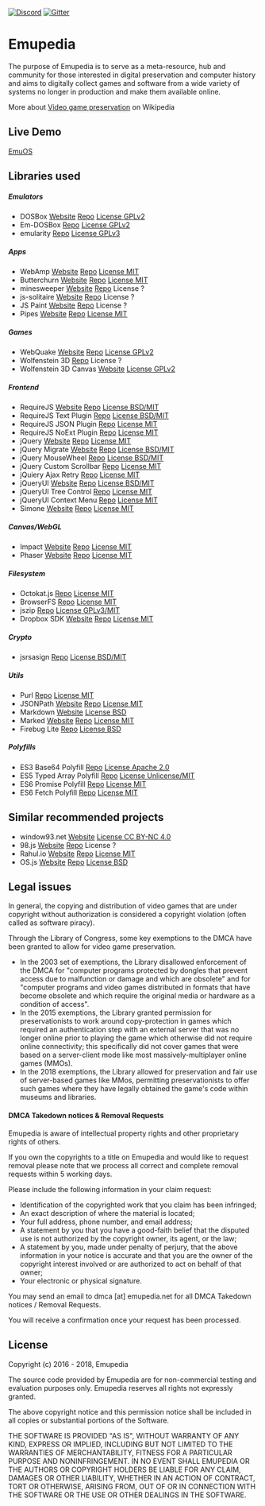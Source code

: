 [![Discord](https://img.shields.io/discord/510149138491506688.svg)](https://discord.gg/nAXSsRJ)
[![Gitter](https://img.shields.io/gitter/room/nwjs/nw.js.svg)](https://gitter.im/Emupedia/Lobby)
# Emupedia

The purpose of Emupedia is to serve as a meta-resource, hub and community for those interested in digital preservation and computer history and aims to digitally collect games and software from a wide variety of systems no longer in production and make them available online.

More about [Video game preservation](https://en.wikipedia.org/wiki/Video_game_preservation) on Wikipedia

## Live Demo

[EmuOS](https://emupedia.net/beta/emuos)

## Libraries used

##### Emulators

* DOSBox [Website](https://www.dosbox.com) [Repo](https://sourceforge.net/projects/dosbox) [License GPLv2](https://sourceforge.net/projects/dosbox)
* Em-DOSBox [Repo](https://github.com/dreamlayers/em-dosbox) [License GPLv2](https://github.com/dreamlayers/em-dosbox/blob/em-dosbox-svn-sdl2/COPYING)
* emularity [Repo](https://github.com/db48x/emularity) [License GPLv3](https://github.com/db48x/emularity/blob/master/LICENSE)

##### Apps

* WebAmp [Website](https://webamp.org) [Repo](https://github.com/captbaritone/webamp) [License MIT](https://github.com/captbaritone/webamp/blob/master/LICENSE.txt)
* Butterchurn [Website](https://butterchurnviz.com) [Repo](https://github.com/jberg/butterchurn) [License MIT](https://github.com/jberg/butterchurn/blob/master/LICENSE)
* minesweeper [Website](http://jonziebell.com/minesweeper) [Repo](https://github.com/ziebelje/minesweeper) License ?
* js-solitaire [Website](http://radovanjanjic.com/js-solitaire) [Repo](https://github.com/uzi88/js-solitaire) License ?
* JS Paint [Website](https://jspaint.app) [Repo](https://github.com/1j01/jspaint) License ?
* Pipes [Website](https://1j01.github.io/pipes) [Repo](https://github.com/1j01/pipes) [License MIT](https://github.com/1j01/pipes/blob/master/LICENSE)

##### Games

* WebQuake [Website](https://webquake.quaddicted.com/Client/index.htm) [Repo](https://github.com/Triang3l/WebQuake) [License GPLv2](https://github.com/Triang3l/WebQuake/blob/master/GNU.md)
* Wolfenstein 3D [Repo](https://github.com/loadx/html5-wolfenstein3D) License ?
* Wolfenstein 3D Canvas [Website](http://users.atw.hu/wolf3d) [License GPLv2](http://users.atw.hu/wolf3d/COPYING.txt)

##### Frontend

* RequireJS [Website](https://requirejs.org) [Repo](https://github.com/requirejs/requirejs) [License BSD/MIT](https://github.com/requirejs/requirejs/blob/master/LICENSE)
* RequireJS Text Plugin [Repo](https://github.com/requirejs/text) [License BSD/MIT](https://github.com/requirejs/text/blob/master/LICENSE)
* RequireJS JSON Plugin [Repo](https://github.com/millermedeiros/requirejs-plugins) [License MIT](https://github.com/millermedeiros/requirejs-plugins/blob/master/LICENSE.txt)
* RequireJS NoExt Plugin [Repo](https://github.com/millermedeiros/requirejs-plugins) [License MIT](https://github.com/millermedeiros/requirejs-plugins/blob/master/LICENSE.txt)
* jQuery [Website](https://jquery.com) [Repo](https://github.com/jquery/jquery) [License MIT](https://github.com/jquery/jquery/blob/master/LICENSE.txt)
* jQuery Migrate [Website](https://jquery.com/upgrade-guide/3.0/#jquery-migrate-plugin) [Repo](https://github.com/jquery/jquery-migrate) [License BSD/MIT](https://github.com/jquery/jquery-migrate/blob/master/LICENSE.txt)
* jQuery MouseWheel [Repo](https://github.com/jquery/jquery-mousewheel) [License BSD/MIT](https://github.com/jquery/jquery-mousewheel/blob/master/LICENSE.txt)
* jQuery Custom Scrollbar [Repo](https://github.com/malihu/malihu-custom-scrollbar-plugin) [License MIT](https://github.com/malihu/malihu-custom-scrollbar-plugin/blob/master/LICENSE.txt)
* jQuiery Ajax Retry [Repo](https://github.com/johnkpaul/jquery-ajax-retry) [License MIT](https://github.com/johnkpaul/jquery-ajax-retry/blob/master/LICENSE-MIT)
* jQueryUI [Website](https://jqueryui.com) [Repo](https://github.com/jquery/jquery-ui) [License BSD/MIT](https://github.com/jquery/jquery-ui/blob/master/LICENSE.txt)
* jQueryUI Tree Control [Repo](https://github.com/tarunbatta/jqueryUiTreeControl) [License MIT](https://github.com/tarunbatta/jqueryUiTreeControl/blob/master/LICENSE.txt)
* jQueryUI Context Menu [Repo](https://github.com/mar10/jquery-ui-contextmenu) [License MIT](https://github.com/mar10/jquery-ui-contextmenu/blob/master/LICENSE.txt)
* Simone [Website](http://cezarykluczynski.github.io/simone/docs) [Repo](https://github.com/cezarykluczynski/simone) [License MIT](https://github.com/cezarykluczynski/simone/blob/master/LICENSE.txt)

##### Canvas/WebGL

* Impact [Website](https://impactjs.com) [Repo](https://github.com/phoboslab/Impact) [License MIT](https://github.com/phoboslab/Impact/blob/master/LICENSE)
* Phaser [Website](https://phaser.io) [Repo](https://github.com/photonstorm/phaser) [License MIT](https://github.com/photonstorm/phaser/blob/master/license.txt)

##### Filesystem

* Octokat.js [Repo](https://github.com/philschatz/octokat.js) [License MIT](https://github.com/philschatz/octokat.js/blob/master/LICENSE.md)
* BrowserFS [Repo](https://github.com/jvilk/BrowserFS) [License MIT](https://github.com/jvilk/BrowserFS/blob/master/LICENSE)
* jszip [Repo](https://github.com/Stuk/jszip) [License GPLv3/MIT](https://github.com/Stuk/jszip/blob/master/LICENSE.markdown)
* Dropbox SDK [Website](https://www.dropbox.com) [Repo](https://github.com/dropbox/dropbox-sdk-js) [License MIT](https://github.com/dropbox/dropbox-sdk-js/blob/master/LICENSE)

##### Crypto

* jsrsasign [Repo](https://github.com/kjur/jsrsasign) [License BSD/MIT](https://github.com/kjur/jsrsasign/blob/master/LICENSE.txt)

##### Utils

* Purl [Repo](https://github.com/allmarkedup/purl) [License MIT](https://github.com/allmarkedup/purl/blob/master/LICENSE)
* JSONPath [Website](https://goessner.net/articles/JsonPath) [Repo](https://code.google.com/archive/p/jsonpath) [License MIT](https://code.google.com/archive/p/jsonpath)
* Markdown [Website](https://daringfireball.net/projects/markdown) [License BSD](https://daringfireball.net/projects/markdown/license)
* Marked [Website](https://marked.js.org) [Repo](https://github.com/markedjs/marked) [License MIT](https://github.com/markedjs/marked/blob/master/LICENSE.md)
* Firebug Lite [Repo](https://github.com/firebug/firebug-lite) [License BSD](https://github.com/firebug/firebug-lite/blob/master/license.txt)

##### Polyfills

* ES3 Base64 Polyfill [Repo](https://github.com/davidchambers/Base64.js) [License Apache 2.0](https://github.com/davidchambers/Base64.js/blob/master/LICENSE)
* ES5 Typed Array Polyfill [Repo](https://github.com/inexorabletash/polyfill) [License Unlicense/MIT](https://github.com/inexorabletash/polyfill/blob/master/LICENSE.md)
* ES6 Promise Polyfill [Repo](https://github.com/stefanpenner/es6-promise) [License MIT](https://github.com/stefanpenner/es6-promise/blob/master/LICENSE)
* ES6 Fetch Polyfill [Repo](https://github.com/github/fetch) [License MIT](https://github.com/github/fetch/blob/master/LICENSE)

## Similar recommended projects

* window93.net [Website](https://windows93.net) [License CC BY-NC 4.0](https://windows93.net/#!/c/TOS.html)
* 98.js [Website](https://98.js.org) [Repo](https://github.com/1j01/98) License ?
* Rahul.io [Website](https://rahul.io) [Repo](https://github.com/lolstring/window98-html-css-js) [License MIT](https://github.com/lolstring/window98-html-css-js/blob/master/LICENSE)
* OS.js [Website](https://www.os-js.org) [Repo](https://github.com/os-js/OS.js) [License BSD](https://github.com/os-js/OS.js/blob/master/LICENSE)

## Legal issues

In general, the copying and distribution of video games that are under copyright without authorization is considered a copyright violation (often called as software piracy).

Through the Library of Congress, some key exemptions to the DMCA have been granted to allow for video game preservation. 

* In the 2003 set of exemptions, the Library disallowed enforcement of the DMCA for "computer programs protected by dongles that prevent access due to malfunction or damage and which are obsolete" and for "computer programs and video games distributed in formats that have become obsolete and which require the original media or hardware as a condition of access".
* In the 2015 exemptions, the Library granted permission for preservationists to work around copy-protection in games which required an authentication step with an external server that was no longer online prior to playing the game which otherwise did not require online connectivity; this specifically did not cover games that were based on a server-client mode like most massively-multiplayer online games (MMOs).
* In the 2018 exemptions, the Library allowed for preservation and fair use of server-based games like MMos, permitting preservationists to offer such games where they have legally obtained the game's code within museums and libraries.

#### DMCA Takedown notices & Removal Requests

Emupedia is aware of intellectual property rights and other proprietary rights of others.

If you own the copyrights to a title on Emupedia and would like to request removal please note that we process all correct and complete removal requests within 5 working days.

Please include the following information in your claim request:

* Identification of the copyrighted work that you claim has been infringed;
* An exact description of where the material is located;
* Your full address, phone number, and email address;
* A statement by you that you have a good-faith belief that the disputed use is not authorized by the copyright owner, its agent, or the law;
* A statement by you, made under penalty of perjury, that the above information in your notice is accurate and that you are the owner of the copyright interest involved or are authorized to act on behalf of that owner;
* Your electronic or physical signature.

You may send an email to dmca [at] emupedia.net for all DMCA Takedown notices / Removal Requests.

You will receive a confirmation once your request has been processed.

## License

Copyright (c) 2016 - 2018, Emupedia

The source code provided by Emupedia are for non-commercial testing and evaluation
purposes only. Emupedia reserves all rights not expressly granted.

The above copyright notice and this permission notice shall be included in
all copies or substantial portions of the Software.

THE SOFTWARE IS PROVIDED "AS IS", WITHOUT WARRANTY OF ANY KIND, EXPRESS OR
IMPLIED, INCLUDING BUT NOT LIMITED TO THE WARRANTIES OF MERCHANTABILITY,
FITNESS FOR A PARTICULAR PURPOSE AND NONINFRINGEMENT. IN NO EVENT SHALL
EMUPEDIA OR THE AUTHORS OR COPYRIGHT HOLDERS BE LIABLE FOR ANY CLAIM,
DAMAGES OR OTHER LIABILITY, WHETHER IN AN ACTION OF CONTRACT, TORT OR
OTHERWISE, ARISING FROM, OUT OF OR IN CONNECTION WITH THE SOFTWARE OR
THE USE OR OTHER DEALINGS IN THE SOFTWARE.